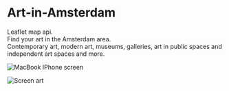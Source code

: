 # Art-in-Amsterdam<br>
Leaflet map api.<br>
Find your art in the Amsterdam area.<br>
Contemporary art, modern art, museums, galleries, art in public spaces and independent art spaces and more.<br>

![MacBook   IPhone screen](https://user-images.githubusercontent.com/38325801/73931955-8e41c700-48d9-11ea-9511-47db1d71ae2c.jpg)<br>


![Screen art](https://user-images.githubusercontent.com/38325801/73443150-735dd880-4356-11ea-8077-07a81a010dc4.jpg)

